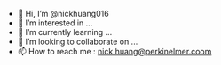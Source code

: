 - 👋 Hi, I’m @nickhuang016
- 👀 I’m interested in ...
- 🌱 I’m currently learning ...
- 💞️ I’m looking to collaborate on ...
- 📫 How to reach me : nick.huang@perkinelmer.coom

<!---
nickhuang016/nickhuang016 is a ✨ special ✨ repository because its `README.md` (this file) appears on your GitHub profile.
You can click the Preview link to take a look at your changes.
--->
